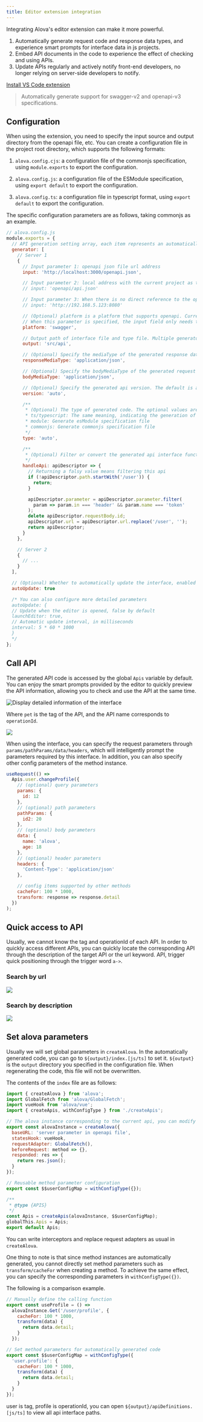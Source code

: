 ```yaml
---
title: Editor extension integration
---
```


Integrating Alova's editor extension can make it more powerful.

1. Automatically generate request code and response data types, and experience smart prompts for interface data in js projects.
2. Embed API documents in the code to experience the effect of checking and using APIs.
3. Update APIs regularly and actively notify front-end developers, no longer relying on server-side developers to notify.

<a className="button button--primary" href="vscode:extension/Alova.alova-vscode-extension">Install VS Code extension</a>

> Automatically generate support for swagger-v2 and openapi-v3 specifications.

## Configuration

When using the extension, you need to specify the input source and output directory from the openapi file, etc. You can create a configuration file in the project root directory, which supports the following formats:

1. `alova.config.cjs`: a configuration file of the commonjs specification, using `module.exports` to export the configuration.

2. `alova.config.js`: a configuration file of the ESModule specification, using `export default` to export the configuration.

3. `alova.config.ts`: a configuration file in typescript format, using `export default` to export the configuration.

The specific configuration parameters are as follows, taking commonjs as an example.

```js
// alova.config.js
module.exports = {
  // API generation setting array, each item represents an automatically generated rule, including the generated input and output directories, standard file addresses, etc.
  generator: [
    // Server 1
    {
      // Input parameter 1: openapi json file url address
      input: 'http://localhost:3000/openapi.json',

      // Input parameter 2: local address with the current project as the relative directory
      // input: 'openapi/api.json'

      // Input parameter 3: When there is no direct reference to the openapi file, it is a document address, and the document type must be specified with the platform parameter
      // input: 'http://192.168.5.123:8080'

      // (Optional) platform is a platform that supports openapi. Currently only swagger is supported. The default is empty
      // When this parameter is specified, the input field only needs to specify the document address without specifying the openapi file
      platform: 'swagger',

      // Output path of interface file and type file. Multiple generators cannot have the same address, otherwise the generated code will overwrite each other.
      output: 'src/api',

      // (Optional) Specify the mediaType of the generated response data. Use this data type to generate the ts format of the response with a 200 status code. The default is application/json.
      responseMediaType: 'application/json',

      // (Optional) Specify the bodyMediaType of the generated request body data. Use this data type to generate the ts format of the request body. The default is application/json.
      bodyMediaType: 'application/json',

      // (Optional) Specify the generated api version. The default is auto. The version of the current project will be determined by the alova version installed in the current project. If the generation is incorrect, you can also customize the specified version.
      version: 'auto',

      /**
       * (Optional) The type of generated code. The optional values ​​are auto/ts/typescript/module/commonjs. The default is auto. The type of the current project will be determined by certain rules. If the generation is incorrect, you can also customize the specified type:
       * ts/typescript: The same meaning, indicating the generation of ts type files
       * module: Generate esModule specification file
       * commonjs: Generate commonjs specification file
       */
      type: 'auto',

      /**
       * (Optional) Filter or convert the generated api interface function, return a new apiDescriptor to generate the api call function, and do not convert the apiDescripor object when this function is not specified
       */
      handleApi: apiDescriptor => {
        // Returning a falsy value means filtering this api
        if (!apiDescriptor.path.startWith('/user')) {
          return;
        }

        apiDescriptor.parameter = apiDescriptor.parameter.filter(
          param => param.in === 'header' && param.name === 'token'
        );
        delete apiDescriptor.requestBody.id;
        apiDescriptor.url = apiDescriptor.url.replace('/user', '');
        return apiDescriptor;
      }
    },

    // Server 2
    {
      // ...
    }
  ],

  // (Optional) Whether to automatically update the interface, enabled by default, checked every 5 minutes, disabled when false
  autoUpdate: true

  /* You can also configure more detailed parameters
  autoUpdate: {
  // Update when the editor is opened, false by default
  launchEditor: true,
  // Automatic update interval, in milliseconds
  interval: 5 * 60 * 1000
  }
  */
};
```

## Call API

The generated API code is accessed by the global `Apis` variable by default. You can enjoy the smart prompts provided by the editor to quickly preview the API information, allowing you to check and use the API at the same time.

![Display detailed information of the interface](/img/vscode-api-doc.png)

Where `pet` is the tag of the API, and the API name corresponds to `operationId`.

![](/img/vscode-namespace-operationid.png)

When using the interface, you can specify the request parameters through `params/pathParams/data/headers`, which will intelligently prompt the parameters required by this interface. In addition, you can also specify other config parameters of the method instance.

```js
useRequest(() =>
  Apis.user.changeProfile({
    // (optional) query parameters
    params: {
      id: 12
    },
    // (optional) path parameters
    pathParams: {
      id2: 20
    },
    // (optional) body parameters
    data: {
      name: 'alova',
      age: 18
    },
    // (optional) header parameters
    headers: {
      'Content-Type': 'application/json'
    },

    // config items supported by other methods
    cacheFor: 100 * 1000,
    transform: response => response.detail
  })
);
```

## Quick access to API

Usually, we cannot know the tag and operationId of each API. In order to quickly access different APIs, you can quickly locate the corresponding API through the description of the target API or the url keyword. API, trigger quick positioning through the trigger word `a->`.

### Search by url

![](/img/vscode-query-with-url.png)

### Search by description

![](/img/vscode-query-with-description.png)

## Set alova parameters

Usually we will set global parameters in `createAlova`. In the automatically generated code, you can go to `${output}/index.[js/ts]` to set it. `${output}` is the `output` directory you specified in the configuration file. When regenerating the code, this file will not be overwritten.

The contents of the `index` file are as follows:

```js
import { createAlova } from 'alova';
import GlobalFetch from 'alova/GlobalFetch';
import vueHook from 'alova/vue';
import { createApis, withConfigType } from './createApis';

// The alova instance corresponding to the current api, you can modify the parameters here.
export const alovaInstance = createAlova({
  baseURL: 'server parameter in openapi file',
  statesHook: vueHook,
  requestAdapter: GlobalFetch(),
  beforeRequest: method => {},
  responded: res => {
    return res.json();
  }
});

// Reusable method parameter configuration
export const $$userConfigMap = withConfigType({});

/**
 * @type {APIS}
 */
const Apis = createApis(alovaInstance, $$userConfigMap);
globalThis.Apis = Apis;
export default Apis;
```

You can write interceptors and replace request adapters as usual in `createAlova`.

One thing to note is that since method instances are automatically generated, you cannot directly set method parameters such as `transform/cacheFor` when creating a method. To achieve the same effect, you can specify the corresponding parameters in `withConfigType({})`.

The following is a comparison example.

```js
// Manually define the calling function
export const useProfile = () =>
  alovaInstance.Get('/user/profile', {
    cacheFor: 100 * 1000,
    transform(data) {
      return data.detail;
    }
  });
```

```js
// Set method parameters for automatically generated code
export const $$userConfigMap = withConfigType({
  'user.profile': {
    cacheFor: 100 * 1000,
    transform(data) {
      return data.detail;
    }
  }
});
```

user is tag, profile is operationId, you can open `${output}/apiDefinitions.[js/ts]` to view all api interface paths.
